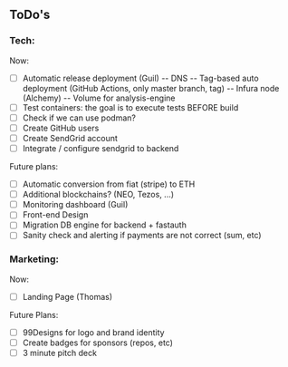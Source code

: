 ## ToDo's

### Tech:

Now:
- [ ] Automatic release deployment (Guil)
  -- DNS
  -- Tag-based auto deployment (GitHub Actions, only master branch, tag)
  -- Infura node (Alchemy)
  -- Volume for analysis-engine
- [ ] Test containers: the goal is to execute tests BEFORE build
- [ ] Check if we can use podman?
- [ ] Create GitHub users
- [ ] Create SendGrid account
- [ ] Integrate / configure sendgrid to backend

Future plans:
- [ ] Automatic conversion from fiat (stripe) to ETH
- [ ] Additional blockchains? (NEO, Tezos, ...)
- [ ] Monitoring dashboard (Guil)
- [ ] Front-end Design
- [ ] Migration DB engine for backend + fastauth
- [ ] Sanity check and alerting if payments are not correct (sum, etc)

### Marketing:

Now:
- [ ] Landing Page (Thomas)

Future Plans:
- [ ] 99Designs for logo and brand identity
- [ ] Create badges for sponsors (repos, etc)
- [ ] 3 minute pitch deck